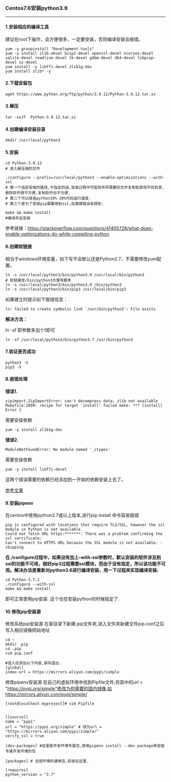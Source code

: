 ### Centos7.6安装python3.9

---

#### 1.安装相应的编译工具

建议在root下操作，会方便很多，一定要安装，否则编译安装会报错。

```shell
yum -y groupinstall "Development tools"
yum -y install zlib-devel bzip2-devel openssl-devel ncurses-devel sqlite-devel readline-devel tk-devel gdbm-devel db4-devel libpcap-devel xz-devel
yum install -y libffi-devel zlib1g-dev
yum install zlib* -y
```

#### 2.下载安装包

```shell
wget https://www.python.org/ftp/python/3.9.12/Python-3.9.12.tar.xz
```

#### 3.解压

```shell
tar -xvJf  Python-3.9.12.tar.xz
```

#### 4.创建编译安装目录

```shell
mkdir /usr/local/python3 
```

#### 5.安装

```shell
cd Python-3.9.12
# 进入解压缩的文件

./configure --prefix=/usr/local/python3 --enable-optimizations --with-ssl 
# 第一个指定安装的路径,不指定的话,安装过程中可能软件所需要的文件复制到其他不同目录,删除软件很不方便,复制软件也不方便.
# 第二个可以提高python10%-20%代码运行速度.
# 第三个是为了安装pip需要用到ssl,后面报错会有提到.

make && make install
#编译并且安装
```

参考链接：https://stackoverflow.com/questions/41405728/what-does-enable-optimizations-do-while-compiling-python

#### 6.创建软链接

相当于windows环境变量，如下写不会默认还是Python2.7，不需要修改yum配置。

```shell
ln -s /usr/local/python3/bin/python3.9 /usr/local/bin/python3
# 软链接至/bin/python3方便写脚本
ln -s /usr/local/python3/bin/python3.9 /bin/python3
ln -s /usr/local/python3/bin/pip3 /usr/local/bin/pip3
```

如果建立时提示如下报错信息：

```shell
ln: failed to create symbolic link '/usr/bin/python3': File exists
```

**解决方法：**

ln -sf 即参数多加个f即可

```shell
ln -sf /usr/local/python3/bin/python3.7 /usr/bin/python3
```

#### 7.验证是否成功

```shell
python3 -V
pip3 -V
```

#### 8.报错处理

**错误1.**

```shell
zipimport.ZipImportError: can't decompress data; zlib not available Makefile:1099: recipe for target 'install' failed make: *** [install] Error 1
```

需要安装依赖

```shell
yum -y install zlib1g-dev
```

**错误2.**

```shell
ModuleNotFoundError: No module named '_ctypes'
```

需要安装依赖

```shell
yum -y install libffi-devel 
```

这两个错误需要的依赖已经添加到一开始的依赖安装上去了。

[参考文章](https://blog.csdn.net/elija940818/article/details/79238813)

#### 9.安装pipenv

在centos中使用python3.7或以上版本,进行pip install 命令容易报错

```shell
pip is configured with locations that require TLS/SSL, however the ssl module in Python is not available.
Could not fetch URL https:*******: There was a problem confirming the ssl certificate: 
Can't connect to HTTPS URL because the SSL module is not available. - skipping
```

 **在./configure过程中，如果没有加上–with-ssl参数时，默认安装的软件涉及到ssl的功能不可用，刚好pip3过程需要ssl模块，而由于没有指定，所以该功能不可用。解决办法是重新对python3.6进行编译安装，用一下过程来实现编译安装:**

```shell
cd Python-3.7.2
./configure --with-ssl
make && make install
```

即可正常使用pip安装.
这个也在安装python的时候指定了.

#### 10.修改pip安装源

修改系统pip安装源
在家目录下新建.pip文件夹,进入文件夹新建文件pip.conf之后写入相应镜像网站地址

```shell
cd ~
mkdir .pip
cd .pip
vim pip.conf

#进入后添加以下内容,保存退出.
[global]
index-url = https://mirrors.aliyun.com/pypi/simple
```

修改pipenv安装源
在自己的虚拟环境中找到Pipfile文件,将其中的url = "https://pypi.org/simple"修改为你需要的国内镜像,如https://mirrors.aliyun.com/pypi/simple/

```shell
[root@localhost myproject]# vim Pipfile 


[[source]]
name = "pypi"
url = "https://pypi.org/simple" # 改为url = "https://mirrors.aliyun.com/pypi/simple/"
verify_ssl = true

[dev-packages] #这里是开发环境专属包,使用pipenv install --dev package来安装专属开发环境的包

[packages] # 全部环境的通用包,安装在这里.

[requires]
python_version = "3.7"
```

